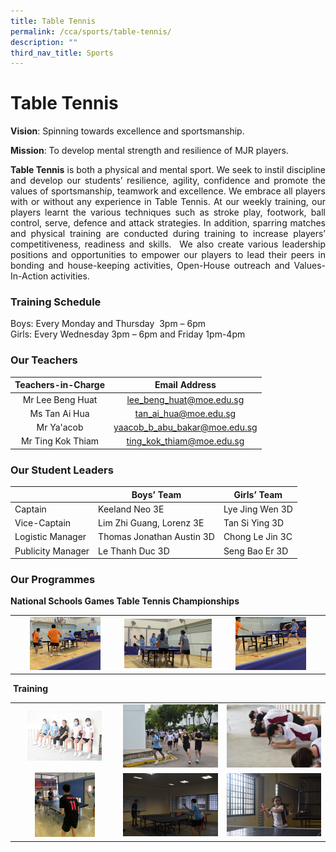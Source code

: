 ```yaml
---
title: Table Tennis
permalink: /cca/sports/table-tennis/
description: ""
third_nav_title: Sports
---
```

# **Table Tennis**


**Vision**: Spinning towards excellence and sportsmanship.  

**Mission**: To develop mental strength and resilience of MJR players.

<p style="text-align: justify;"><b>Table Tennis</b> is both a physical and mental sport. We seek to instil discipline and develop our students’ resilience, agility, confidence and promote the values of sportsmanship, teamwork and excellence. We embrace all players with or without any experience in Table Tennis. At our weekly training, our players learnt the various techniques such as stroke play, footwork, ball control, serve, defence and attack strategies. In addition, sparring matches and physical training are conducted during training to increase players’ competitiveness, readiness and skills.  We also create various leadership positions and opportunities to empower our players to lead their peers in bonding and house-keeping activities, Open-House outreach and Values-In-Action activities. </p>

### **Training Schedule**

Boys: Every Monday and Thursday  3pm – 6pm     
Girls: Every Wednesday 3pm – 6pm and Friday 1pm-4pm

### **Our Teachers**

| Teachers-in-Charge | Email Address                  |
|:--------------:|:----------------------:|
|  Mr Lee Beng Huat  |    lee_beng_huat@moe.edu.sg    |
|   Ms Tan Ai Hua    |     tan_ai_hua@moe.edu.sg      |
|     Mr Ya'acob     |  yaacob_b_abu_bakar@moe.edu.sg |
| Mr Ting Kok Thiam  |    ting_kok_thiam@moe.edu.sg   |


### **Our Student Leaders**

|                   | Boys’ Team                | Girls’ Team     |
|---------------|---------------------|--------------|
| Captain           | Keeland Neo 3E            | Lye Jing Wen 3D |
| Vice-Captain      | Lim Zhi Guang, Lorenz 3E  | Tan Si Ying 3D  |
| Logistic Manager  | Thomas Jonathan Austin 3D | Chong Le Jin 3C |
| Publicity Manager | Le Thanh Duc 3D           | Seng Bao Er 3D  |

### **Our Programmes**

**National Schools Games Table Tennis Championships**


|   |   |   |
|:--------------:|:-------------:|:----------:|
|  <img src="/images/Cca/Table%20Tennis/EZ%20Inter-School%20TT%20Championship%20BOYS.jpg" style="width:70%"> | ![](/images/Cca/Table%20Tennis/EZ%20Inter-School%20TT%20Championship%20GIRLS.jpg)  | <img src="/images/Cca/Table%20Tennis/National%20School%20Game%20BOYS.jpg" style="width:70%">  |

 **Training**
 
 
 
 |   |   |   |
|:--------------:|:-------------:|:----------:|
| <img src="/images/Cca/Table%20Tennis/Physical%20Training%201.jpg" style="width:75%"> |   ![](/images/Cca/Table%20Tennis/Physical%20Training%202.jpg)  |   ![](/images/Cca/Table%20Tennis/Physical%20Training%203.jpg)  |
|  <img src="/images/Cca/Table%20Tennis/Skills%20Training%201.jpg" style="width:60%"> |    ![](/images/Cca/Table%20Tennis/Skills%20Training%202.jpg)    |  ![](/images/Cca/Table%20Tennis/Skills%20Training%203.jpg)   |